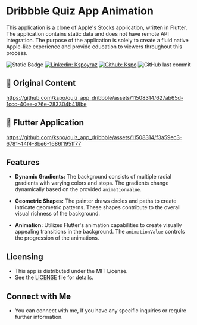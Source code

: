 # Dribbble Quiz App Animation

This application is a clone of Apple's Stocks application, written in Flutter. The application contains static data and does not have remote API integration. The purpose of the application is solely to create a fluid native Apple-like experience and provide education to viewers throughout this process.

![Static Badge](https://img.shields.io/badge/Author-KSPoyraz-blue)
[![Linkedin: Kspoyraz](https://img.shields.io/badge/Kspoyraz-blue?logo=Linkedin&logoColor=fff)][linkedin]
[![Github: Kspo](https://img.shields.io/badge/Kspo-white?logo=Github&logoColor=000)][github]
![GitHub last commit](https://img.shields.io/github/last-commit/kspo/quiz_app_dribbble?label=Last+Commit)

## 📸 Original Content

https://github.com/kspo/quiz_app_dribbble/assets/11508314/627ab65d-1ccc-40ee-a76e-283304b418be

## 📸 Flutter Application

https://github.com/kspo/quiz_app_dribbble/assets/11508314/f3a59ec3-6781-44f4-8be6-1686f195ff77

## Features

- **Dynamic Gradients:** The background consists of multiple radial gradients with varying colors and stops. The gradients change dynamically based on the provided `animationValue`.

- **Geometric Shapes:** The painter draws circles and paths to create intricate geometric patterns. These shapes contribute to the overall visual richness of the background.

- **Animation:** Utilizes Flutter's animation capabilities to create visually appealing transitions in the background. The `animationValue` controls the progression of the animations.

## Licensing

- This app is distributed under the MIT License.
- See the [LICENSE](LICENSE.md) file for details.

## Connect with Me

- You can connect with me, If you have any specific inquiries or require further information.


[linkedin]: https://www.linkedin.com/in/kaz%C4%B1m-selman-poyraz-0048b7143/
[github]: https://github.com/kspo

[pull_down_button]: https://pub.dev/packages/pull_down_button#pulldownbuttontheme
[marqueer]: https://pub.dev/packages/marqueer
[chart_sparkline]: https://pub.dev/packages/chart_sparkline
